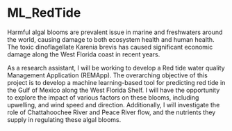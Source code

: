 # ML_RedTide

Harmful algal blooms are prevalent issue in marine and freshwaters around the world, causing damage to both ecosystem health and human health. 
The toxic dinoflagellate Karenia brevis has caused significant economic damage along the West Florida coast in recent years. 


As a research assistant, I will be working to develop a Red tide water quality Management Application (REMApp). 
The overarching objective of this project is to develop a machine learning-based tool for predicting red tide in the Gulf of Mexico along the West Florida Shelf. 
I will have the opportunity to explore the impact of various factors on these blooms, including upwelling, and wind speed and direction.
Additionally, I will investigate the role of Chattahoochee River and Peace River flow, and the nutrients they supply in regulating these algal blooms.
